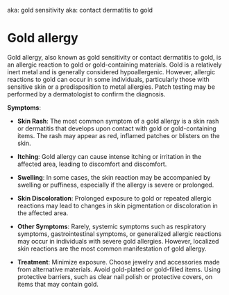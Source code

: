 [//]: # (
source: gpt-3 + jph editing
tags: allergies
)
aka: gold sensitivity
aka: contact dermatitis to gold

# Gold allergy

Gold allergy, also known as gold sensitivity or contact dermatitis to gold, is an allergic reaction to gold or gold-containing materials. Gold is a relatively inert metal and is generally considered hypoallergenic. However, allergic reactions to gold can occur in some individuals, particularly those with sensitive skin or a predisposition to metal allergies. Patch testing may be performed by a dermatologist to confirm the diagnosis.

**Symptoms**:

* **Skin Rash**: The most common symptom of a gold allergy is a skin rash or dermatitis that develops upon contact with gold or gold-containing items. The rash may appear as red, inflamed patches or blisters on the skin.

* **Itching**: Gold allergy can cause intense itching or irritation in the affected area, leading to discomfort and discomfort.

* **Swelling**: In some cases, the skin reaction may be accompanied by swelling or puffiness, especially if the allergy is severe or prolonged.

* **Skin Discoloration**: Prolonged exposure to gold or repeated allergic reactions may lead to changes in skin pigmentation or discoloration in the affected area.

* **Other Symptoms**: Rarely, systemic symptoms such as respiratory symptoms, gastrointestinal symptoms, or generalized allergic reactions may occur in individuals with severe gold allergies. However, localized skin reactions are the most common manifestation of gold allergy.

* **Treatment**: Minimize exposure. Choose jewelry and accessories made from alternative materials. Avoid gold-plated or gold-filled items. Using protective barriers, such as clear nail polish or protective covers, on items that may contain gold.